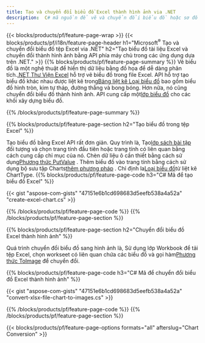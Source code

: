 ```yaml
---
title: Tạo và chuyển đổi biểu đồ Excel thành hình ảnh via .NET
description:  C# mã nguồn để vẽ và chuyển đổi biểu đồ hoặc sơ đồ trong Microsoft Excel bằng Thư viện .NET.
---
```

{{< blocks/products/pf/feature-page-wrap >}}
{{< blocks/products/pf/i18n/feature-page-header h1="Microsoft<sup>&reg;</sup> Tạo và chuyển đổi biểu đồ tệp Excel via .NET" h2="Tạo biểu đồ tài liệu Excel và chuyển đổi thành hình ảnh bằng API phía máy chủ trong các ứng dụng dựa trên .NET." >}}
{{% blocks/products/pf/feature-page-summary %}}
 Vẽ biểu đồ là một nghệ thuật để hiển thị dữ liệu bằng đồ họa để dễ dàng phân tích.[.NET Thư Viện Excel](/cells/vi/net/) hỗ trợ vẽ biểu đồ trong file Excel. API hỗ trợ tạo biểu đồ khác nhau được liệt kê trong[Bảng liệt kê Loại biểu đồ](https://reference.aspose.com/cells/net/aspose.cells.charts/charttype) bao gồm biểu đồ hình tròn, kim tự tháp, đường thẳng và bong bóng. Hơn nữa, nó cũng chuyển đổi biểu đồ thành hình ảnh. API cung cấp một[lớp biểu đồ](https://reference.aspose.com/cells/net/aspose.cells.charts) cho các khối xây dựng biểu đồ.

{{% /blocks/products/pf/feature-page-summary %}}

{{% blocks/products/pf/feature-page-section h2="Tạo biểu đồ trong tệp Excel" %}}

 Tạo biểu đồ bằng Excel API rất đơn giản. Quy trình là, Tạo[lớp sách bài tập](https://reference.aspose.com/cells/net/aspose.cells/workbook) đối tượng và chọn trang tính đầu tiên hoặc trang tính có liên quan bằng cách cung cấp chỉ mục của nó. Chèn dữ liệu ô cần thiết bằng cách sử dụng[Phương thức PutValue](https://reference.aspose.com/cells/net/aspose.cells/cell/methods/putvalue/index) . Thêm biểu đồ vào trang tính bằng cách sử dụng bộ sưu tập Charts[thêm phương pháp](https://reference.aspose.com/cells/net/aspose.cells.charts/chartcollection/methods/add) . Chỉ định la[Loại biểu đồ](https://reference.aspose.com/cells/net/aspose.cells.charts/charttype)từ liệt kê ChartType.
{{% blocks/products/pf/feature-page-code h3="C# Mã để tạo biểu đồ Excel" %}}

{{< gist "aspose-com-gists" "47151e6b1cd698683d5eefb538a4a52a" "create-excel-chart.cs" >}}

{{% /blocks/products/pf/feature-page-code %}}
{{% /blocks/products/pf/feature-page-section %}}


{{% blocks/products/pf/feature-page-section h2="Chuyển đổi biểu đồ Excel thành hình ảnh" %}}

 Quá trình chuyển đổi biểu đồ sang hình ảnh là, Sử dụng lớp Workbook để tải tệp Excel, chọn workseet có liên quan chứa các biểu đồ và gọi hàm[Phương thức ToImage](https://reference.aspose.com/cells/net/aspose.cells.charts.chart/toimage/methods/7) để chuyển đổi.

{{% blocks/products/pf/feature-page-code h3="C# Mã để chuyển đổi biểu đồ Excel thành hình ảnh" %}}

{{< gist "aspose-com-gists" "47151e6b1cd698683d5eefb538a4a52a" "convert-xlsx-file-chart-to-images.cs" >}}

{{% /blocks/products/pf/feature-page-code %}}
{{% /blocks/products/pf/feature-page-section %}}

{{< blocks/products/pf/feature-page-options formats="all" afterslug="Chart Conversion" >}}
